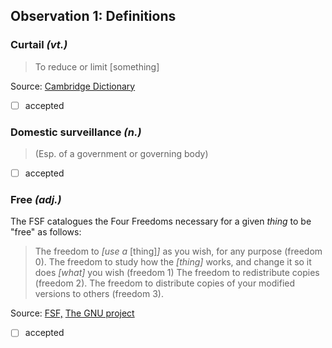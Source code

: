 ## Observation 1: Definitions  

<!-- curtail "domestic surveillance" free -->

### Curtail _(vt.)_  

> To reduce or limit \[something\]

Source: [Cambridge Dictionary](https://dictionary.cambridge.org/dictionary/english/curtail)  

- [ ] accepted  

### Domestic surveillance _(n.)_  

> (Esp. of a government or governing body)

- [ ] accepted  

### Free _(adj.)_  

The FSF catalogues the Four Freedoms necessary for a given _thing_ to be "free" as follows:

> The freedom to _\[use a_ \[thing\]_\]_ as you wish, for any purpose (freedom 0).
> The freedom to study how the _\[thing\]_ works, and change it so it does _\[what\]_ you wish (freedom 1)
> The freedom to redistribute copies (freedom 2).
> The freedom to distribute copies of your modified versions to others (freedom 3).

Source: [FSF,](https://fsf.org/) [The GNU project](https://gnu.org/)

- [ ] accepted  
